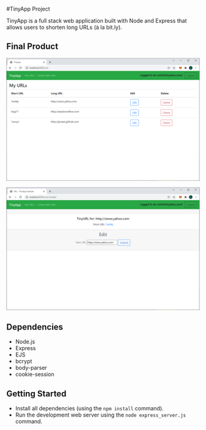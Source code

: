 #TinyApp Project

TinyApp is a full stack web application built with Node and Express that allows users to shorten long URLs (à la bit.ly).

## Final Product

!["screenshot of URLs page for a specific user"](https://github.com/MikeNguyenTT/tinyapp/blob/master/docs/urls-page.png?raw=true)

!["screenshot URL editing page"](https://github.com/MikeNguyenTT/tinyapp/blob/master/docs/edit-url-page.png?raw=true)

## Dependencies

- Node.js
- Express
- EJS
- bcrypt
- body-parser
- cookie-session

## Getting Started

- Install all dependencies (using the `npm install` command).
- Run the development web server using the `node express_server.js` command.